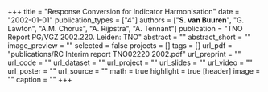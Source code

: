 +++
title = "Response Conversion for Indicator Harmonisation"
date = "2002-01-01"
publication_types = ["4"]
authors = ["**S. van Buuren**", "G. Lawton", "A.M. Chorus", "A. Rijpstra", "A. Tennant"]
publication = "TNO Report PG/VGZ 2002.220. Leiden: TNO"
abstract = ""
abstract_short = ""
image_preview = ""
selected = false
projects = []
tags = []
url_pdf = "publications/RC Interim report TNO02220 2002.pdf"
url_preprint = ""
url_code = ""
url_dataset = ""
url_project = ""
url_slides = ""
url_video = ""
url_poster = ""
url_source = ""
math = true
highlight = true
[header]
image = ""
caption = ""
+++
